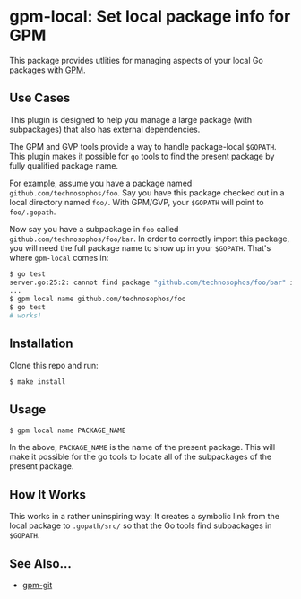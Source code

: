 # gpm-local: Set local package info for GPM

This package provides utlities for managing aspects of your local Go
packages with [GPM](https://github.com/pote/gpm).

## Use Cases

This plugin is designed to help you manage a large package (with
subpackages) that also has external dependencies.

The GPM and GVP tools provide a way to handle package-local `$GOPATH`.
This plugin makes it possible for `go` tools to find the present package
by fully qualified package name.

For example, assume you have a package named
`github.com/technosophos/foo`. Say you have this package checked out in
a local directory named `foo/`. With GPM/GVP, your `$GOPATH` will point
to `foo/.gopath`.

Now say you have a subpackage in `foo` called
`github.com/technosophos/foo/bar`. In order to correctly import this
package, you will need the full package name to show up in your
`$GOPATH`. That's where `gpm-local` comes in:

```bash
$ go test
server.go:25:2: cannot find package "github.com/technosophos/foo/bar" in any of:
...
$ gpm local name github.com/technosophos/foo
$ go test
# works!
```

## Installation

Clone this repo and run:

```bash
$ make install
```

## Usage

```bash
$ gpm local name PACKAGE_NAME
```

In the above, `PACKAGE_NAME` is the name of the present package. This
will make it possible for the go tools to locate all of the subpackages
of the present package.

## How It Works

This works in a rather uninspiring way: It creates a symbolic link from
the local package to `.gopath/src/` so that the Go tools find
subpackages in `$GOPATH`.

## See Also...

* [gpm-git](https://github.com/technosophos/gpm-git)
